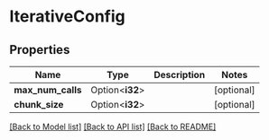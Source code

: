# IterativeConfig

## Properties

Name | Type | Description | Notes
------------ | ------------- | ------------- | -------------
**max_num_calls** | Option<**i32**> |  | [optional]
**chunk_size** | Option<**i32**> |  | [optional]

[[Back to Model list]](../README.md#documentation-for-models) [[Back to API list]](../README.md#documentation-for-api-endpoints) [[Back to README]](../README.md)


